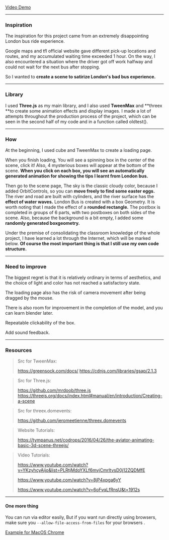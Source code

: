 [Video Demo](https://youtu.be/PDl18kSeVag)

***

### Inspiration

The inspiration for this project came from an extremely disappointing London bus ride experience.

Google maps and tfl official website gave different pick-up locations and routes, and my accumulated waiting time exceeded 1 hour. On the way, I also encountered a situation where the driver got off work halfway and could not wait for the next bus after stopping.

So I wanted to **create a scene to satirize London's bad bus experience.**

***

### Library

I used **Three.js** as my main library, and I also used **TweenMax** and **threex **to create some animation effects and display images. I made a lot of attempts throughout the production process of the project, which can be seen in the second half of my code and in a function called oldtest().

***

### How

At the beginning, I used cube and TweenMax to create a loading page.

When you finish loading, You will see a spinning box in the center of the scene, click it! Also, 4 mysterious boxes will appear at the bottom of the scene. **When you click on each box, you will see an automatically generated animation for showing the tips I learnt from London bus.** 

Then go to the scene page, The sky is the classic cloudy color, because I added OrbitControls, so you can **move freely to find some easter eggs.**
The river and road are built with cylinders, and the river surface has the **effect of water waves.**
London Bus is created with a box Geometry. It is worth noting that I made the effect of a **rounded rectangle.**
The postbox is completed in groups of 6 parts, with two postboxes on both sides of the scene.
Also, because the background is a bit empty, I added some **randomly generated boxgeometry.**

Under the premise of consolidating the classroom knowledge of the whole project, I have learned a lot through the Internet, which will be marked below. **Of course the most important thing is that I still use my own code structure.**

***

### Need to improve

The biggest regret is that it is relatively ordinary in terms of aesthetics, and the choice of light and color has not reached a satisfactory state.

The loading page also has the risk of camera movement after being dragged by the mouse.

There is also room for improvement in the completion of the model, and you can learn blender later.

Repeatable clickability of the box.

Add sound feedback.

***

### Resources

> Src for TweenMax:
>
> https://greensock.com/docs/
> https://cdnjs.com/libraries/gsap/2.1.3

> Src for Three.js:
>
> https://github.com/mrdoob/three.js
> https://threejs.org/docs/index.html#manual/en/introduction/Creating-a-scene

> Src for threex.domevents:
>
> https://github.com/jeromeetienne/threex.domevents

> Website Tutorials:
>
> https://tympanus.net/codrops/2016/04/26/the-aviator-animating-basic-3d-scene-threejs/

> Video Tutorials:
>
> https://www.youtube.com/watch?v=YKzyhcyAijo&list=PLRtjMdoYXLf6mvjCmrltvsD0j12ZQDMfE
>
> https://www.youtube.com/watch?v=8jP4xpga6yY
>
> https://www.youtube.com/watch?v=6oFvqLfRnsU&t=1912s

***

#### One more thing

You can run via editor easily, But if you want run directly using browsers, make sure you `--allow-file-access-from-files` for your browsers .

[Example for MacOS Chrome](https://gist.github.com/borella/11285316)